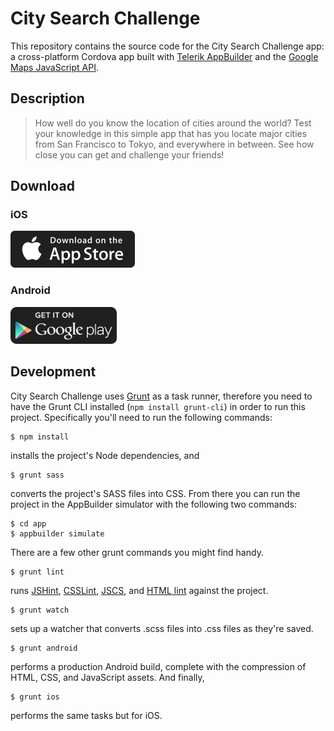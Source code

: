 # City Search Challenge

This repository contains the source code for the City Search Challenge app: a cross-platform Cordova app built with [Telerik AppBuilder](http://www.telerik.com/appbuilder) and the [Google Maps JavaScript API](https://developers.google.com/maps/documentation/javascript/).

## Description

> How well do you know the location of cities around the world? Test your knowledge in this simple app that has you locate major cities from San Francisco to Tokyo, and everywhere in between. See how close you can get and challenge your friends!

## Download

### iOS

<a href="https://itunes.apple.com/us/app/city-search-geography-challenge/id954908040?mt=8">
	<img src="assets/App-Store-Icons/ios-app-store.png" style="height: 59px;">
</a>

### Android

<a href="https://play.google.com/store/apps/details?id=com.tjvantoll.citysearch&hl=en">
	<img src="assets/App-Store-Icons/google-play.png" style="height: 59px;">
</a>

## Development

City Search Challenge uses [Grunt](http://gruntjs.com/) as a task runner, therefore you need to have the Grunt CLI installed (`npm install grunt-cli`) in order to run this project. Specifically you'll need to run the following commands:


```
$ npm install
```

installs the project's Node dependencies, and

```
$ grunt sass
```

converts the project's SASS files into CSS. From there you can run the project in the AppBuilder simulator with the following two commands:

```
$ cd app
$ appbuilder simulate
```

There are a few other grunt commands you might find handy.

```
$ grunt lint
```

runs [JSHint](http://jshint.com/), [CSSLint](http://csslint.net/), [JSCS](https://www.npmjs.com/package/jscs), and [HTML lint](https://github.com/jzaefferer/grunt-html) against the project.

```
$ grunt watch
```

sets up a watcher that converts .scss files into .css files as they're saved.

```
$ grunt android
```

performs a production Android build, complete with the compression of HTML, CSS, and JavaScript assets. And finally,

```
$ grunt ios
```

performs the same tasks but for iOS.

